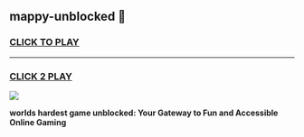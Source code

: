 
## mappy-unblocked 👋
<h3>
<a href="https://premium.freeplayer.one?title=mappy-unblocked&ref=14F">CLICK TO PLAY</a></h3>
<hr>

<h3>
<a href="https://premium.freeplayer.one?title=mappy-unblocked&ref=14F">CLICK 2 PLAY</a>
  
</h3>

<a href="https://premium.freeplayer.one?title=mappy-unblocked&ref=12F/"><img src="https://clearcache.store/games.png"></a>


**worlds hardest game unblocked: Your Gateway to Fun and Accessible Online Gaming**
